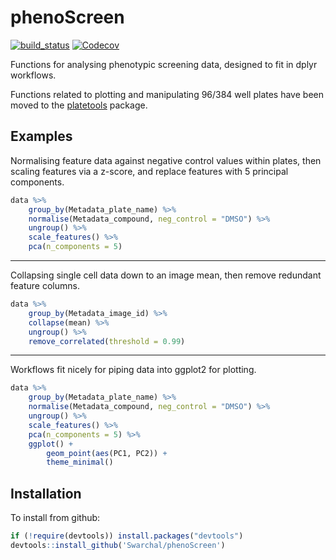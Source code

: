 # phenoScreen

[![build_status](https://travis-ci.org/Swarchal/phenoScreen.svg?branch=master)](https://travis-ci.org/Swarchal/phenoScreen/)
[![Codecov](https://img.shields.io/codecov/c/github/Swarchal/phenoScreen.svg)](https://codecov.io/github/Swarchal/phenoScreen?branch=master)

Functions for analysing phenotypic screening data, designed to fit in dplyr workflows.

Functions related to plotting and manipulating 96/384 well plates have been moved to the [platetools](https://www.github.com/swarchal/platetools) package.

## Examples

Normalising feature data against negative control values within plates, then scaling features via a z-score, and replace features with 5 principal components.

```r
data %>%
    group_by(Metadata_plate_name) %>%
    normalise(Metadata_compound, neg_control = "DMSO") %>%
    ungroup() %>%
    scale_features() %>%
    pca(n_components = 5)
```

-----------

Collapsing single cell data down to an image mean, then remove redundant feature columns.

```r
data %>%
    group_by(Metadata_image_id) %>%
    collapse(mean) %>%
    ungroup() %>%
    remove_correlated(threshold = 0.99)

```

------------

Workflows fit nicely for piping data into ggplot2 for plotting.

```r
data %>%
    group_by(Metadata_plate_name) %>%
    normalise(Metadata_compound, neg_control = "DMSO") %>%
    ungroup() %>%
    scale_features() %>%
    pca(n_components = 5) %>%
    ggplot() +
        geom_point(aes(PC1, PC2)) +
        theme_minimal()
```

## Installation

To install from github:

```r
if (!require(devtools)) install.packages("devtools")
devtools::install_github('Swarchal/phenoScreen')
```
